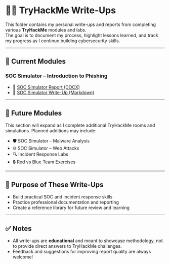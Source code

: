 # 🧑‍💻 TryHackMe Write-Ups  

This folder contains my personal write-ups and reports from completing various **TryHackMe** modules and labs.  
The goal is to document my process, highlight lessons learned, and track my progress as I continue building cybersecurity skills.  

---

## 📂 Current Modules  

### SOC Simulator – Introduction to Phishing  
- 📄 [SOC Simulator Report (DOCX)](./SOC%20Simulator%20Introduction%20to%20Phishing.docx)  
- 📝 [SOC Simulator Write-Up (Markdown)](./SOC_Simulator_Phishing_writeup.md)  

---

## 📌 Future Modules  
This section will expand as I complete additional TryHackMe rooms and simulations. Planned additions may include:  
- 🛡️ SOC Simulator – Malware Analysis  
- 🌐 SOC Simulator – Web Attacks  
- 🔍 Incident Response Labs  
- 🔒 Red vs Blue Team Exercises  

---

## 🚀 Purpose of These Write-Ups  
- Build practical SOC and incident response skills  
- Practice professional documentation and reporting  
- Create a reference library for future review and learning  

---

## ✅ Notes  
- All write-ups are **educational** and meant to showcase methodology, not to provide direct answers to TryHackMe challenges.  
- Feedback and suggestions for improving report quality are always welcome!  
